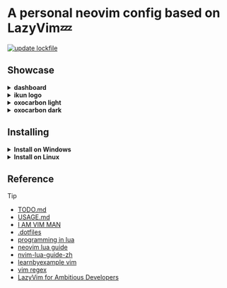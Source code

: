 # A personal neovim config based on LazyVim💤

[![update lockfile](https://github.com/konosubakonoakua/fei.nvim/actions/workflows/update_lock.yml/badge.svg)](https://github.com/konosubakonoakua/fei.nvim/actions/workflows/update_lock.yml)

## Showcase
<details>
<summary><b>dashboard</b></summary>

<img src="https://github.com/konosubakonoakua/.dotfiles/blob/main/screenshots/neovim.png" atl="dashboard" width="100%" >

</details>
<details>
<summary><b>ikun logo</b></summary>

<img src="https://github.com/konosubakonoakua/.dotfiles/blob/main/screenshots/ikun.png" alt="ikun" width="100%">

</details>

<details>
<summary><b>oxocarbon light</b></summary>

<img src="https://github.com/konosubakonoakua/fei.nvim/assets/42881610/375d09fe-6297-423c-8524-d724d9d59427" alt="oxocarbon light" width="100%">

</details>

<details>
<summary><b>oxocarbon dark</b></summary>

<img src="https://github.com/konosubakonoakua/fei.nvim/assets/42881610/a9016fe3-c4ad-4436-b371-6734a8ec2551" alt="oxocarbon dark" width="100%">

</details>

## Installing

<details>
<summary><b>Install on Windows</b></summary>

```bat
scoop install neovim @REM or just download from github releases, need to set sys path for nvim.exe

pip install pynvim pywin32 @REM pywin32 for windows platform

mkdir %userprofile%\AppData\Local\nvim
cd %userprofile%\AppData\Local\nvim
git clone https://github.com/konosubakonoakua/fei.nvim.git .
```
</details>

<details>
<summary><b>Install on Linux</b></summary>

```bash
pip install pynvim
cargo install tree-sitter-cli

if command -v curl >/dev/null 2>&1; then
    bash -c "$(curl -fsSL https://raw.githubusercontent.com/konosubakonoakua/fei.nvim/main/scripts/install.sh)"
else
    bash -c "$(wget -O- https://raw.githubusercontent.com/konosubakonoakua/fei.nvim/main/scripts/install.sh)"
fi
```

or just try it.

```shell
git clone https://github.com/konosubakonoakua/fei.nvim.git ~/.config/fei.nvim
alias fvim='NVIM_APPNAME="fei.nvim" nvim' # will save plugins at ~/.local/share/fei.nvim
```

</details>

## Reference
> [!TIP]
> - [TODO.md](./docs/TODO.md)
> - [USAGE.md](./docs/USAGE.md)
> - [I AM VIM MAN](https://github.com/konosubakonoakua/vimer/blob/main/README.md)
> - [.dotfiles](https://github.com/konosubakonoakua/.dotfiles/blob/main/README.md)
> - [programming in lua](https://www.lua.org/manual/5.4/manual.html)
> - [neovim lua guide](https://neovim.io/doc/user/lua-guide.html)
> - [nvim-lua-guide-zh](https://github.com/glepnir/nvim-lua-guide-zh/blob/main/README.md)
> - [learnbyexample vim](https://learnbyexample.github.io/vim_reference/preface.html)
> - [vim regex](https://www.vimregex.com/)
> - [LazyVim for Ambitious Developers](https://lazyvim-ambitious-devs.phillips.codes)

